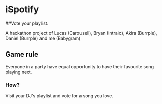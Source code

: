 iSpotify
========

##Vote your playlist.

A hackathon project of Lucas (Carousell), Bryan (Intraix), Akira (Burrple), Daniel (Burrple) and me (Babygram)

## Game rule

Everyone in a party have equal opportunity to have their favourite song playing next.

### How?
Visit your DJ's playlist and vote for a song you love.

